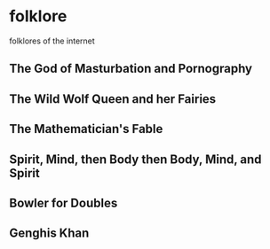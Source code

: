 # folklore
folklores of the internet

## The God of Masturbation and Pornography

## The Wild Wolf Queen and her Fairies

## The Mathematician's Fable

## Spirit, Mind, then Body then Body, Mind, and Spirit

## Bowler for Doubles

## Genghis Khan
